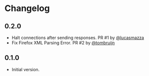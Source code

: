 # Changelog

## 0.2.0

- Halt connections after sending responses. PR #1 by [@lucasmazza](https://github.com/lucasmazza)
- Fix Firefox XML Parsing Error. PR #2 by [@tombruijn](https://github.com/tombruijn)

## 0.1.0

- Initial version.

